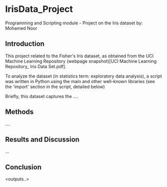 # IrisData_Project
Programming and Scripting module - Project on the Iris dataset
by: Mohamed Noor

## Introduction
This project related to the Fisher's Iris dataset, as obtained from the UCI Machine Learning Repository (webpage snapshot)[UCI Machine Learning Repository_ Iris Data Set.pdf].

To analyze the dataset (in statistics term: exploratory data analysis), a script was written in Python using the main and other well-known libraries (see the 'import' section in the script, detailed below)

Briefly, this dataset captures the ....

<sepal image...>

## Methods

....

## Results and Discussion

...

## Conclusion




<outputs..>

<rationale for approach taken...>
